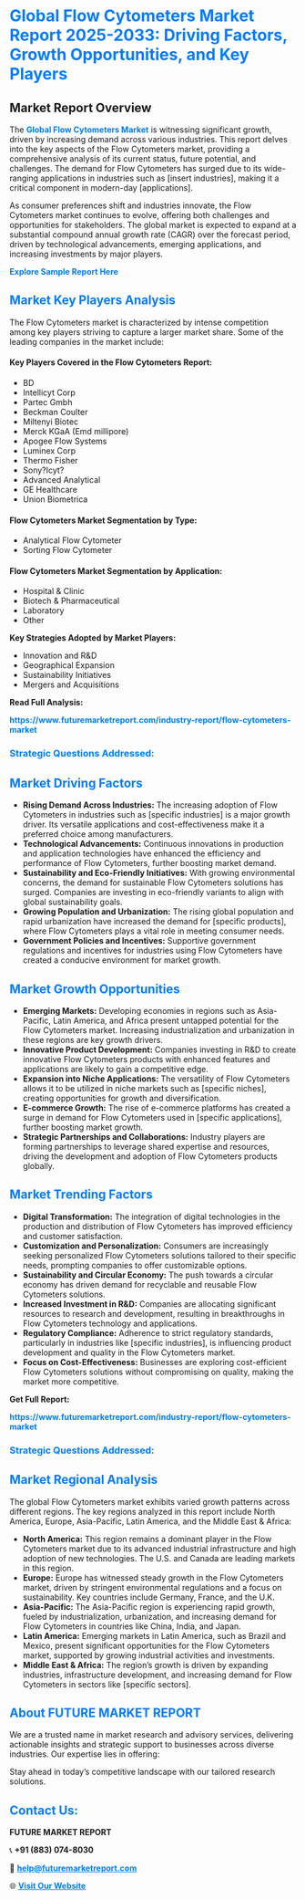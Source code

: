 <h1 style="color: #007BFF;">Global Flow Cytometers Market Report 2025-2033: Driving Factors, Growth Opportunities, and Key Players</h1>

<section id="overview">
<h2>Market Report Overview</h2>
<p>The <a href="https://www.futuremarketreport.com/industry-report/flow-cytometers-market" style="color: #007BFF; text-decoration: none;"><strong>Global Flow Cytometers Market</strong></a> is witnessing significant growth, driven by increasing demand across various industries. This report delves into the key aspects of the Flow Cytometers market, providing a comprehensive analysis of its current status, future potential, and challenges. The demand for Flow Cytometers has surged due to its wide-ranging applications in industries such as [insert industries], making it a critical component in modern-day [applications].</p>
<p>As consumer preferences shift and industries innovate, the Flow Cytometers market continues to evolve, offering both challenges and opportunities for stakeholders. The global market is expected to expand at a substantial compound annual growth rate (CAGR) over the forecast period, driven by technological advancements, emerging applications, and increasing investments by major players.</p>
</section>

<section id="overview">
<p><a href="https://www.futuremarketreport.com/request-sample/reportId=80256" style="color: #007BFF; text-decoration: none;"><strong>Explore Sample Report Here</strong></a></p>
</section>

<section id="key-players">
<h2 style="color: #007BFF;">Market Key Players Analysis</h2>
<p>The Flow Cytometers market is characterized by intense competition among key players striving to capture a larger market share. Some of the leading companies in the market include:</p>
<h4>Key Players Covered in the Flow Cytometers Report:</h4>
<ul><li>BD</li><li>Intellicyt Corp</li><li>Partec Gmbh</li><li>Beckman Coulter</li><li>Miltenyi Biotec</li><li>Merck KGaA (Emd millipore)</li><li>Apogee Flow Systems</li><li>Luminex Corp</li><li>Thermo Fisher</li><li>Sony?Icyt?</li><li>Advanced Analytical</li><li>GE Healthcare</li><li>Union Biometrica</li></ul>
<h4>Flow Cytometers Market Segmentation by Type:</h4>
<ul><li>Analytical Flow Cytometer</li><li>Sorting Flow Cytometer</li></ul>

<h4>Flow Cytometers Market Segmentation by Application:</h4>
<ul><li>Hospital &amp; Clinic</li><li>Biotech &amp; Pharmaceutical</li><li>Laboratory</li><li>Other</li></ul>
<p><strong>Key Strategies Adopted by Market Players:</strong></p>
<ul>
<li>Innovation and R&D</li>
<li>Geographical Expansion</li>
<li>Sustainability Initiatives</li>
<li>Mergers and Acquisitions</li>
</ul>
</section>

<section>
<p><strong>Read Full Analysis: </strong></p><a href="https://www.futuremarketreport.com/industry-report/flow-cytometers-market" style="color: #007BFF; text-decoration: none;"><strong>https://www.futuremarketreport.com/industry-report/flow-cytometers-market</strong></a>
<h3 style="color: #007BFF;">Strategic Questions Addressed:</h3>
</section>

<section id="driving-factors">
<h2 style="color: #007BFF;">Market Driving Factors</h2>
<ul>
<li><strong>Rising Demand Across Industries:</strong> The increasing adoption of Flow Cytometers in industries such as [specific industries] is a major growth driver. Its versatile applications and cost-effectiveness make it a preferred choice among manufacturers.</li>
<li><strong>Technological Advancements:</strong> Continuous innovations in production and application technologies have enhanced the efficiency and performance of Flow Cytometers, further boosting market demand.</li>
<li><strong>Sustainability and Eco-Friendly Initiatives:</strong> With growing environmental concerns, the demand for sustainable Flow Cytometers solutions has surged. Companies are investing in eco-friendly variants to align with global sustainability goals.</li>
<li><strong>Growing Population and Urbanization:</strong> The rising global population and rapid urbanization have increased the demand for [specific products], where Flow Cytometers plays a vital role in meeting consumer needs.</li>
<li><strong>Government Policies and Incentives:</strong> Supportive government regulations and incentives for industries using Flow Cytometers have created a conducive environment for market growth.</li>
</ul>
</section>

<section id="growth-opportunities">
<h2 style="color: #007BFF;">Market Growth Opportunities</h2>
<ul>
<li><strong>Emerging Markets:</strong> Developing economies in regions such as Asia-Pacific, Latin America, and Africa present untapped potential for the Flow Cytometers market. Increasing industrialization and urbanization in these regions are key growth drivers.</li>
<li><strong>Innovative Product Development:</strong> Companies investing in R&D to create innovative Flow Cytometers products with enhanced features and applications are likely to gain a competitive edge.</li>
<li><strong>Expansion into Niche Applications:</strong> The versatility of Flow Cytometers allows it to be utilized in niche markets such as [specific niches], creating opportunities for growth and diversification.</li>
<li><strong>E-commerce Growth:</strong> The rise of e-commerce platforms has created a surge in demand for Flow Cytometers used in [specific applications], further boosting market growth.</li>
<li><strong>Strategic Partnerships and Collaborations:</strong> Industry players are forming partnerships to leverage shared expertise and resources, driving the development and adoption of Flow Cytometers products globally.</li>
</ul>
</section>

<section id="trending-factors">
<h2 style="color: #007BFF;">Market Trending Factors</h2>
<ul>
<li><strong>Digital Transformation:</strong> The integration of digital technologies in the production and distribution of Flow Cytometers has improved efficiency and customer satisfaction.</li>
<li><strong>Customization and Personalization:</strong> Consumers are increasingly seeking personalized Flow Cytometers solutions tailored to their specific needs, prompting companies to offer customizable options.</li>
<li><strong>Sustainability and Circular Economy:</strong> The push towards a circular economy has driven demand for recyclable and reusable Flow Cytometers solutions.</li>
<li><strong>Increased Investment in R&D:</strong> Companies are allocating significant resources to research and development, resulting in breakthroughs in Flow Cytometers technology and applications.</li>
<li><strong>Regulatory Compliance:</strong> Adherence to strict regulatory standards, particularly in industries like [specific industries], is influencing product development and quality in the Flow Cytometers market.</li>
<li><strong>Focus on Cost-Effectiveness:</strong> Businesses are exploring cost-efficient Flow Cytometers solutions without compromising on quality, making the market more competitive.</li>
</ul>
</section>

<section>
<p><strong>Get Full Report: </strong></p><a href="https://www.futuremarketreport.com/industry-report/flow-cytometers-market" style="color: #007BFF; text-decoration: none;"><strong>https://www.futuremarketreport.com/industry-report/flow-cytometers-market</strong></a>
<h3 style="color: #007BFF;">Strategic Questions Addressed:</h3>
</section>


<section id="regional-analysis">
<h2 style="color: #007BFF;">Market Regional Analysis</h2>
<p>The global Flow Cytometers market exhibits varied growth patterns across different regions. The key regions analyzed in this report include North America, Europe, Asia-Pacific, Latin America, and the Middle East & Africa:</p>
<ul>
<li><strong>North America:</strong> This region remains a dominant player in the Flow Cytometers market due to its advanced industrial infrastructure and high adoption of new technologies. The U.S. and Canada are leading markets in this region.</li>
<li><strong>Europe:</strong> Europe has witnessed steady growth in the Flow Cytometers market, driven by stringent environmental regulations and a focus on sustainability. Key countries include Germany, France, and the U.K.</li>
<li><strong>Asia-Pacific:</strong> The Asia-Pacific region is experiencing rapid growth, fueled by industrialization, urbanization, and increasing demand for Flow Cytometers in countries like China, India, and Japan.</li>
<li><strong>Latin America:</strong> Emerging markets in Latin America, such as Brazil and Mexico, present significant opportunities for the Flow Cytometers market, supported by growing industrial activities and investments.</li>
<li><strong>Middle East & Africa:</strong> The region’s growth is driven by expanding industries, infrastructure development, and increasing demand for Flow Cytometers in sectors like [specific sectors].</li>
</ul>
</section>

<footer>
<h2 style="color: #007BFF;">About FUTURE MARKET REPORT</h2>
<p>We are a trusted name in market research and advisory services, delivering actionable insights and strategic support to businesses across diverse industries. Our expertise lies in offering:</p>

<p>Stay ahead in today’s competitive landscape with our tailored research solutions.</p>

<h2 style="color: #007BFF;">Contact Us:</h2>
<p><strong>FUTURE MARKET REPORT</strong></p>
<p>📞 <strong>+91 (883) 074-8030</strong></p>
<p>📧 <strong><a href="mailto:help@futuremarketreport.com" style="color: #007BFF;">help@futuremarketreport.com</a></strong></p>
<p>🌐 <strong><a href="https://www.futuremarketreport.com/" style="color: #007BFF;">Visit Our Website</a></strong></p>
</footer>